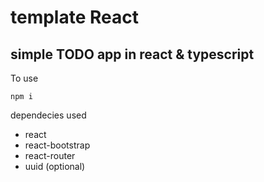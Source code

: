 # template React

## simple TODO app in react & typescript

To use

```
npm i
```

dependecies used

* react
* react-bootstrap
* react-router
* uuid (optional)
